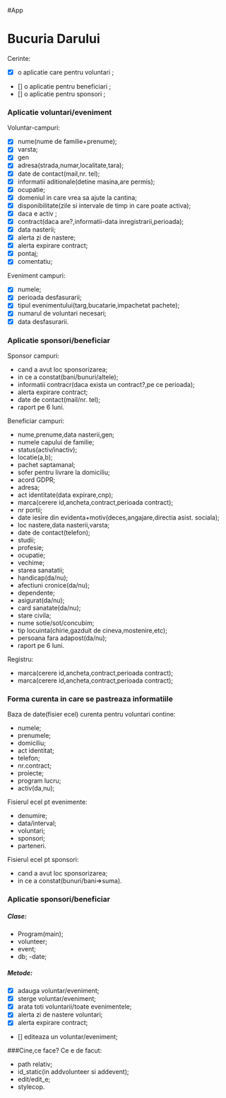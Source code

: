 #App
# Bucuria Darului
Cerinte:
  - [x] o aplicatie care pentru voluntari ;
  - [] o aplicatie pentru beneficiari ;
  - [] o aplicatie pentru sponsori ;

### Aplicatie voluntari/eveniment
 Voluntar-campuri:
 
  - [x]  nume(nume de familie+prenume); 
  - [x] varsta;
  - [x] gen
  - [x] adresa(strada,numar,localitate,tara);
  - [x] date de contact(mail,nr. tel);
  - [x] informatii aditionale(detine masina,are permis);
  - [x] ocupatie;
  -[x]  domeniul in care vrea sa ajute la cantina;
  - [x] disponibilitate(zile si intervale de timp in care poate activa);
  - [x] daca e activ ;
  - [x] contract(daca are?,informatii-data inregistrarii,perioada);
  -[x]  data nasterii;
  - [x] alerta zi de nastere;
  -[x] alerta expirare contract;
  -[x] pontaj;
  - [x] comentatiu;
 
Eveniment campuri:
  - [x] numele;
  - [x] perioada desfasurarii;
  - [x] tipul evenimentului(targ,bucatarie,impachetat pachete);
  - [x] numarul de voluntari necesari;
  - [x]  data desfasurarii.

### Aplicatie sponsori/beneficiar
Sponsor campuri:
  -  cand a avut loc sponsorizarea;
  - in ce a constat(bani/bunuri/altele);
  - informatii contracr(daca exista un contract?,pe ce perioada);
  -   alerta expirare contract;
  -   date de contact(mail/nr. tel);
  -  raport pe 6 luni.
  
Beneficiar campuri:
 -  nume,prenume,data nasterii,gen;
 -  numele capului de familie;
 -  status(activ/inactiv);
 -  locatie(a,b);
 -  pachet saptamanal;
 -  sofer pentru livrare la domiciliu;
 - acord GDPR;
 -  adresa;
 -  act identitate(data expirare,cnp);
 -  marca(cerere id,ancheta,contract,perioada contract);
 - nr portii;
 -  date iesire din evidenta+motiv(deces,angajare,directia asist. sociala);
 -  loc nastere,data nasterii,varsta;
 -  date de contact(telefon);
 -  studii;
 -  profesie;
 -  ocupatie;
 -  vechime;
 -  starea sanatatii;
 -  handicap(da/nu);
 -  afectiuni cronice(da/nu);
 -  dependente;
 -  asigurat(da/nu);
 - card sanatate(da/nu);
 - stare civila;
 - nume sotie/sot/concubim;
 -  tip locuinta(chirie,gazduit de cineva,mostenire,etc);
 - persoana fara adapost(da/nu);
 - raport pe 6 luni.

Registru:
-  marca(cerere id,ancheta,contract,perioada contract);
-  marca(cerere id,ancheta,contract,perioada contract);
 
### Forma curenta in care se pastreaza informatiile
Baza de date(fisier ecel) curenta pentru voluntari contine:
- numele;
- prenumele;
- domiciliu;
- act identitat;
- telefon;
- nr.contract;
- proiecte;
- program lucru;
- activ(da,nu);

Fisierul ecel pt evenimente:
- denumire;
- data/interval;
- voluntari;
- sponsori;
- parteneri.

Fisierul ecel pt sponsori:
- cand a avut loc sponsorizarea;
- in ce a constat(bunuri/bani=>suma).

### Aplicatie sponsori/beneficiar
##### Clase:
- Program(main);
- volunteer;
- event;
- db;
 -date;
 ##### Metode:
 - [x] adauga voluntar/eveniment;
 - [x] sterge voluntar/eveniment;
 - [x] arata toti voluntarii/toate evenimentele;
 - [x] alerta zi de nastere voluntari;
 - [x] alerta expirare contract;
 - [] editeaza un voluntar/eveniment;

###Cine,ce face?
Ce e de facut:
- path relativ;
- id_static(in addvolunteer si addevent);
- edit/edit_e;
- stylecop.
